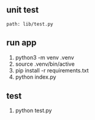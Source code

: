 ## unit test
    path: lib/test.py
## run app
1. python3 -m venv .venv  
2. source .venv/bin/active  
3. pip install -r requirements.txt  
4. python index.py

## test
1. python test.py
